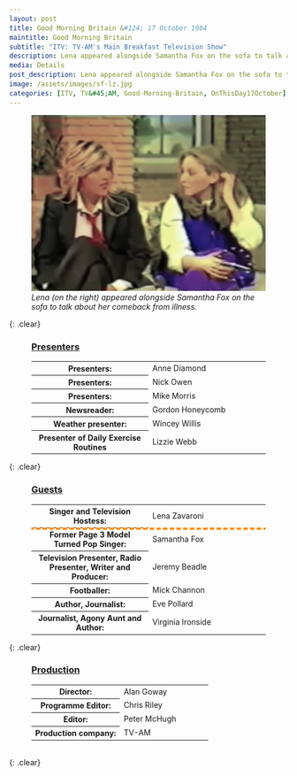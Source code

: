 ```yaml
---
layout: post
title: Good Morning Britain &#124; 17 October 1984
maintitle: Good Morning Britain
subtitle: "ITV: TV-AM's Main Breakfast Television Show"
description: Lena appeared alongside Samantha Fox on the sofa to talk about her comeback from illness.
media: Details
post_description: Lena appeared alongside Samantha Fox on the sofa to talk about her comeback from illness.
image: /assets/images/sf-lz.jpg
categories: [ITV, TV&#45;AM, Good-Morning-Britain, OnThisDay17October]
---
```


<figure class="fig3">
<img src="/assets/images/sf-lz.jpg" class="full-width">
<figcaption>
<cite>Lena (on the right) appeared alongside Samantha Fox on the sofa to talk about her comeback from illness.</cite>
</figcaption>
</figure>

{: .clear}

<figure class="fig3">
<h3 id="presenters"><a href="#presenters">Presenters</a></h3>
<table>
<tr><th style="width:50%;">Presenters:</th><td style="width:50%;">Anne Diamond</td></tr>
<tr><th>Presenters:</th><td>Nick Owen</td></tr>
<tr><th>Presenters:</th><td>Mike Morris</td></tr>
<tr><th>Newsreader:</th><td>Gordon Honeycomb</td></tr>
<tr><th>Weather presenter: </th><td>Wincey Willis</td></tr>
<tr><th>Presenter of Daily Exercise Routines</th><td>Lizzie Webb</td></tr>
</table>
</figure>

{: .clear}

<figure class="fig3">
<h3 id="guests"><a href="#guests">Guests</a></h3>
<table>
<tr style="outline: 4px dashed darkorange;" id="lz"><th style="width:50%;">Singer and Television Hostess:</th><td style="width:50%;">Lena Zavaroni</td></tr>
<tr><th>Former Page 3 Model Turned Pop Singer:</th><td>Samantha Fox</td></tr>
<tr><th>Television Presenter, Radio Presenter, Writer and Producer:</th><td>Jeremy Beadle</td></tr>
<tr><th>Footballer:</th><td>Mick Channon</td></tr>
<tr><th>Author, Journalist:</th><td>Eve Pollard</td></tr>
<tr><th>Journalist, Agony Aunt and Author:</th><td>Virginia Ironside</td></tr>
</table>
</figure>

{: .clear}

<figure class="fig3">
<h3 id="production"><a href="#production">Production</a></h3>
<table>
<tr><th style="width:50%;">Director:</th><td style="width:50%;">Alan Goway</td></tr>
<tr><th>Programme Editor:</th><td>Chris Riley</td></tr>
<tr><th>Editor:</th><td>Peter McHugh</td></tr>
<tr><th>Production company:</th><td>TV-AM</td></tr>
</table>
</figure>

<br />{: .clear}

